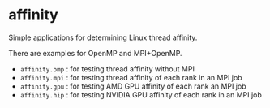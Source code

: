 affinity
========

Simple applications for determining Linux thread affinity.

There are examples for OpenMP and MPI+OpenMP.
* `affinity.omp` : for testing thread affinity without MPI
* `affinity.mpi` : for testing thread affinity of each rank in an MPI job
* `affinity.gpu` : for testing AMD GPU affinity of each rank an MPI job
* `affinity.hip` : for testing NVIDIA GPU affinity of each rank in an MPI job
